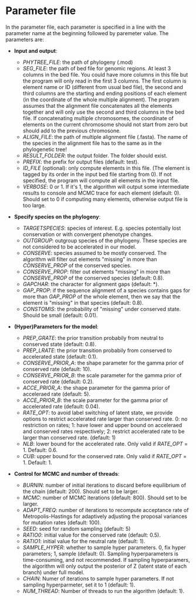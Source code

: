 # Parameter file
In the parameter file, each parameter is specified in a line with the parameter name at the beginning followed by paremeter value. The parameters are: 
* **Input and output**: 
  * *PHYTREE_FILE*: the path of phylogeny (.mod)  
  * *SEG_FILE*: the path of bed file for genomic regions. At least 3 columns in the bed file. You could have more columns in this file but the program will only read in the first 3 columns. The first column is element name or ID (different from usual bed file), the second and third columns are the starting and ending positions of each element (in the coordinate of the whole multiple alignment). The program assumes that the alignment file concatenates all the elements together and will only use the second and third columns in the bed file. If concatenating multiple chromosomes, the coordinate of elements on the current chromosome should not start from zero but should add to the previous chromosone.
  * *ALIGN_FILE*: the path of multiple alignment file (.fasta). The name of the species in the alignment file has to the same as in the phylogenetic tree!
  * *RESULT_FOLDER*: the output folder. The folder should exist.
  * *PREFIX*: the prefix for output files (default: test).
  * *ID_FILE* (optional): only compute elements in this file. (The element is tagged by its order in the input bed file starting from 0). If not specified, the program will compute all elements in the input file.  
  * *VERBOSE*: 0 or 1. If it's 1, the algorithm will output some intermediate results to console and MCMC trace for each element (default: 0). Should set to 0 if computing many elements, otherwise output file is too large. 
 
* **Specify species on the phylogeny**:
  * *TARGETSPECIES*: species of interest. E.g. species potentially lost conservation or with convergent phenotype changes.
  * *OUTGROUP*: outgroup species of the phylogeny. These species are not considered to be accelerated in our model. 
  * *CONSERVE*: species assumed to be mostly conserved. The algorithm will filter out elements "missing" in more than *CONSERVE_PROP* of the conserved species. 
  * *CONSERVE_PROP*: filter out elements "missing" in more than *CONSERVE_PROP* of the conserved species (default: 0.8).
  * *GAPCHAR*: the character for alignment gaps (default: *). 
  * *GAP_PROP*: if the sequence alignment of a species contains gaps for more than *GAP_PROP* of the whole element, then we say that the element is "missing" in that species (default: 0.8).   
  * *CONSTOMIS*: the probability of "missing" under conserved state. Should be small (default: 0.01). 

* **(Hyper)Parameters for the model**:
  * *PREP_GRATE*: the prior transition probabily from neutral to conserved state (default: 0.8).
  * *PREP_LRATE*: the prior transition probabily from conserved to accelerated state (default: 0.1).
  * *CONSERVE_PRIOR_A*: the shape parameter for the gamma prior of conserved rate (default: 10).
  * *CONSERVE_PRIOR_B*: the scale parameter for the gamma prior of conserved rate (default: 0.2).
  * *ACCE_PRIOR_A*: the shape parameter for the gamma prior of acceleraed rate (default: 5).
  * *ACCE_PRIOR_B*: the scale parameter for the gamma prior of accelerated rate (default: 0.04).
  * *RATE_OPT*: to avoid label switching of latent state, we provide options to restrict accelerated rate larger than conserved rate. 0: no restriction on rates; 1: have lower and upper bound on acceleraed and conserved rates respectively; 2: restrict accelerated rate to be larger than conserved rate. (default: 1)
  * *NLB*: lower bound for the accelerated rate. Only valid if *RATE_OPT* = 1. Default: 0.6.
  * *CUB*: upper bound for the conserved rate. Only valid if *RATE_OPT* = 1. Default: 1.

* **Control for MCMC and number of threads**: 
  * *BURNIN*: number of initial iterations to discard before equilibrium of the chain (default: 200). Should set to be larger.
  * *MCMC*: number of MCMC iterations (default: 800). Should set to be larger. 
  * *ADAPT_FREQ*: number of iterations to recompute acceptance rate of Metropolis-Hastings for adaptively adjusting the proposal variances for mutation rates (default: 100).
  * *SEED*: seed for random sampling (default: 5)
  * *RATIO0*: initial value for the conserved rate (default: 0.5). 
  * *RATIO1*: initial value for the neutral rate (default: 1). 
  * *SAMPLE_HYPER*: whether to sample hyper parameters. 0, fix hyper parameters; 1, sample (default: 0). Sampling hyperparameters is time-consuming, and not recommended. If sampling hyperparamers, the algorithm will only output the posterior of Z (latent state of each branch) under full model. 
  * *CHAIN*: Numer of iterations to sample hyper parameters. If not sampling hyperparmeter, set it to 1 (default: 1).
  * *NUM_THREAD*: Number of threads to run the algorithm (default: 1).

